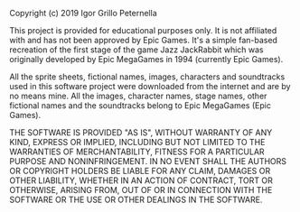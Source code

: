 Copyright (c) 2019 Igor Grillo Peternella

This project is provided for educational purposes only. It is not affiliated 
with and has not been approved by Epic Games. It's a simple fan-based recreation of the first stage
of the game Jazz JackRabbit which was originally developed by Epic MegaGames in 1994 (currently Epic Games).

All the sprite sheets, fictional names, images, characters and soundtracks used in this software 
project were downloaded from the internet and are by no means mine. All the images, character names, 
stage names, other fictional names and the soundtracks belong to Epic MegaGames (Epic Games).

THE SOFTWARE IS PROVIDED "AS IS", WITHOUT WARRANTY OF ANY KIND, EXPRESS OR
IMPLIED, INCLUDING BUT NOT LIMITED TO THE WARRANTIES OF MERCHANTABILITY,
FITNESS FOR A PARTICULAR PURPOSE AND NONINFRINGEMENT. IN NO EVENT SHALL THE
AUTHORS OR COPYRIGHT HOLDERS BE LIABLE FOR ANY CLAIM, DAMAGES OR OTHER
LIABILITY, WHETHER IN AN ACTION OF CONTRACT, TORT OR OTHERWISE, ARISING FROM,
OUT OF OR IN CONNECTION WITH THE SOFTWARE OR THE USE OR OTHER DEALINGS IN THE
SOFTWARE.